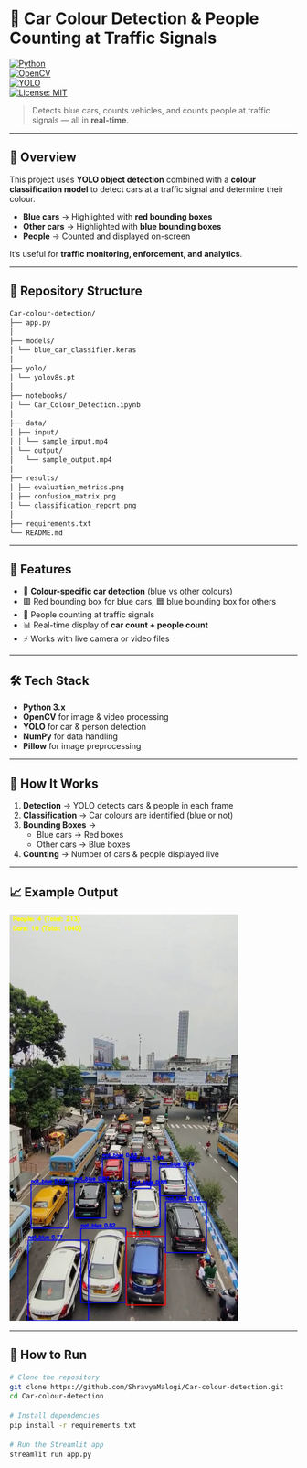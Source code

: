 # 🚦 Car Colour Detection & People Counting at Traffic Signals  

[![Python](https://img.shields.io/badge/Python-3.x-blue)](https://www.python.org/)  
[![OpenCV](https://img.shields.io/badge/OpenCV-Computer%20Vision-green)](https://opencv.org/)  
[![YOLO](https://img.shields.io/badge/YOLO-Object%20Detection-orange)](https://pjreddie.com/darknet/yolo/)  
[![License: MIT](https://img.shields.io/badge/License-MIT-yellow.svg)](https://opensource.org/licenses/MIT)  

> Detects blue cars, counts vehicles, and counts people at traffic signals — all in **real-time**.  

---

## 📌 Overview  
This project uses **YOLO object detection** combined with a **colour classification model** to detect cars at a traffic signal and determine their colour.  
- **Blue cars** → Highlighted with **red bounding boxes**  
- **Other cars** → Highlighted with **blue bounding boxes**  
- **People** → Counted and displayed on-screen  

It’s useful for **traffic monitoring, enforcement, and analytics**.  

---

## 📂 Repository Structure

```
Car-colour-detection/
├── app.py
│ 
├── models/
│ └── blue_car_classifier.keras
│
├── yolo/
│ └── yolov8s.pt
│
├── notebooks/
│ └── Car_Colour_Detection.ipynb
│
├── data/
│ ├── input/
│ │ └── sample_input.mp4
│ └── output/
│   └── sample_output.mp4
│
├── results/
│ ├── evaluation_metrics.png
│ ├── confusion_matrix.png
│ └── classification_report.png
│
├── requirements.txt
└── README.md

``` 

---

## 🚀 Features  
- 🚗 **Colour-specific car detection** (blue vs other colours)  
- 🟥 Red bounding box for blue cars, 🟦 blue bounding box for others  
- 👥 People counting at traffic signals  
- 📊 Real-time display of **car count + people count**  
- ⚡ Works with live camera or video files  

---

## 🛠 Tech Stack  
- **Python 3.x**  
- **OpenCV** for image & video processing  
- **YOLO** for car & person detection  
- **NumPy** for data handling  
- **Pillow** for image preprocessing  

---

## 📜 How It Works  
1. **Detection** → YOLO detects cars & people in each frame  
2. **Classification** → Car colours are identified (blue or not)  
3. **Bounding Boxes** →  
   - Blue cars → Red boxes  
   - Other cars → Blue boxes  
4. **Counting** → Number of cars & people displayed live  

---

## 📈 Example Output  
<img src="data/previews/preview.jpeg" alt="Sample Output" width="400"/>

---

## 🏃 How to Run  
```bash
# Clone the repository
git clone https://github.com/ShravyaMalogi/Car-colour-detection.git
cd Car-colour-detection

# Install dependencies
pip install -r requirements.txt

# Run the Streamlit app
streamlit run app.py
